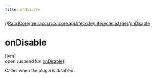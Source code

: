 ```yaml
---
title: onDisable
---
```

//[RacciCore](../../../index.html)/[me.racci.raccicore.api.lifecycle](../index.html)/[LifecycleListener](index.html)/[onDisable](on-disable.html)



# onDisable



[jvm]\
open suspend fun [onDisable](on-disable.html)()



Called when the plugin is disabled.




